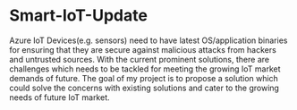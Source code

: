 # Smart-IoT-Update
Azure IoT Devices(e.g. sensors) need to have latest OS/application binaries for ensuring that they are secure against malicious attacks from hackers and untrusted sources. With the current prominent solutions, there are challenges which needs to be tackled for meeting the growing IoT market demands of future. The goal of my project is to propose a solution which could solve the concerns with existing solutions and cater to the growing needs of future IoT market.

